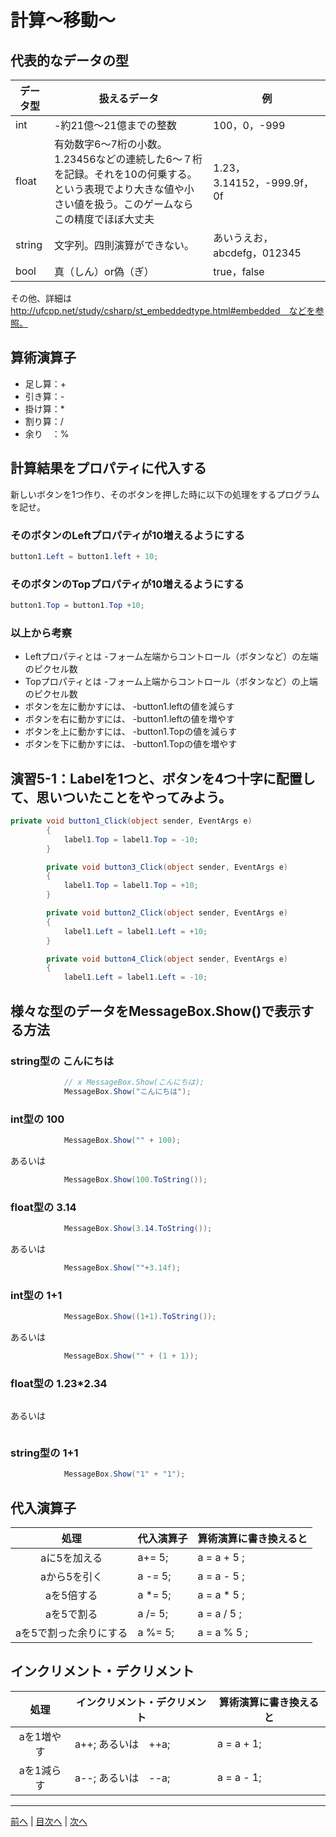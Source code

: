 # 計算～移動～

## 代表的なデータの型
|データ型|扱えるデータ|例|
|-------|-----------|--|
|int    |-約21億～21億までの整数|100，0，-999 |
|float  |有効数字6～7桁の小数。1.23456などの連続した6～７桁を記録。それを10の何乗する。という表現でより大きな値や小さい値を扱う。このゲームならこの精度でほぼ大丈夫|1.23，3.14152，-999.9f，0f  |
|string |文字列。四則演算ができない。|あいうえお，abcdefg，012345|
|bool   |真（しん）or偽（ぎ）|true，false|

その他、詳細は http://ufcpp.net/study/csharp/st_embeddedtype.html#embedded　などを参照。

## 算術演算子
- 足し算：+
- 引き算：-
- 掛け算：*
- 割り算：/
- 余り　：%

## 計算結果をプロパティに代入する
新しいボタンを1つ作り、そのボタンを押した時に以下の処理をするプログラムを記せ。

### そのボタンのLeftプロパティが10増えるようにする
```cs
button1.Left = button1.left + 10;
```

### そのボタンのTopプロパティが10増えるようにする
```cs
button1.Top = button1.Top +10;
```

### 以上から考察
- Leftプロパティとは
  -フォーム左端からコントロール（ボタンなど）の左端のピクセル数
- Topプロパティとは
  -フォーム上端からコントロール（ボタンなど）の上端のピクセル数
- ボタンを左に動かすには、
  -button1.leftの値を減らす
- ボタンを右に動かすには、
  -button1.leftの値を増やす
- ボタンを上に動かすには、
  -button1.Topの値を減らす
- ボタンを下に動かすには、
  -button1.Topの値を増やす

## 演習5-1：Labelを1つと、ボタンを4つ十字に配置して、思いついたことをやってみよう。

```cs
private void button1_Click(object sender, EventArgs e)
        {
            label1.Top = label1.Top = -10;
        }

        private void button3_Click(object sender, EventArgs e)
        {
            label1.Top = label1.Top = +10;
        }

        private void button2_Click(object sender, EventArgs e)
        {
            label1.Left = label1.Left = +10;
        }

        private void button4_Click(object sender, EventArgs e)
        {
            label1.Left = label1.Left = -10;
```

## 様々な型のデータをMessageBox.Show()で表示する方法
### string型の こんにちは
```cs
            // x MessageBox.Show(こんにちは);            
            MessageBox.Show("こんにちは");
```

### int型の 100
```cs
            MessageBox.Show("" + 100);
```

あるいは

```cs
            MessageBox.Show(100.ToString());
```

### float型の 3.14
```cs
            MessageBox.Show(3.14.ToString());
```

あるいは

```cs
            MessageBox.Show(""+3.14f);
```

### int型の 1+1
```cs
            MessageBox.Show((1+1).ToString());
```

あるいは

```cs
            MessageBox.Show("" + (1 + 1));
```

### float型の 1.23*2.34
```cs

```

あるいは

```cs

```

### string型の 1+1
```cs
            MessageBox.Show("1" + "1");
```

## 代入演算子
|処理                   |代入演算子|算術演算に書き換えると|
|:---------------------:|---------|-------------------|
|aに5を加える            |a+= 5;|a = a + 5 ;|
|aから5を引く           |a -= 5;|a = a - 5 ;|
|aを5倍する             |a *= 5;|a = a * 5 ;|
|aを5で割る             |a /= 5;|a = a / 5 ;|
|aを5で割った余りにする   |a %= 5;|a = a % 5 ;|

## インクリメント・デクリメント
|処理      |インクリメント・デクリメント|算術演算に書き換えると|
|:-------:|--------------------------|----------------------|
|aを1増やす|a++; あるいは　++a;|a = a + 1;|		
|aを1減らす|a--; あるいは　--a;|a = a - 1;|

---

[前へ](04.md) | [目次へ](README.md#%E7%9B%AE%E6%AC%A1) | [次へ](06.md)
